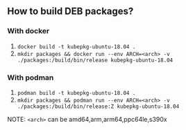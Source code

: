 ## How to build DEB packages?

### With docker

1. `docker build -t kubepkg-ubuntu-18.04 .`
2. `mkdir packages && docker run --env ARCH=<arch> -v ./packages:/build/bin/release kubepkg-ubuntu-18.04`

### With podman

1. `podman build -t kubepkg-ubuntu-18.04 .`
2. `mkdir packages && podman run --env ARCH=<arch> -v ./packages:/build/bin/release:Z kubepkg-ubuntu-18.04`


NOTE: `<arch>` can be amd64,arm,arm64,ppc64le,s390x
